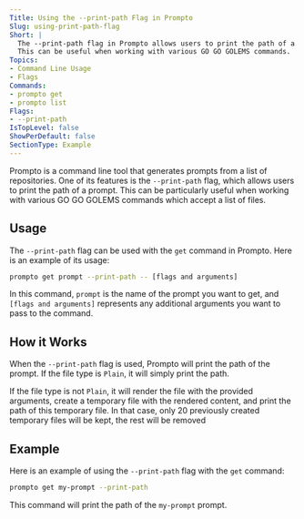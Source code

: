 ```yaml
---
Title: Using the --print-path Flag in Prompto
Slug: using-print-path-flag
Short: |
  The --print-path flag in Prompto allows users to print the path of a prompt.
  This can be useful when working with various GO GO GOLEMS commands.
Topics:
- Command Line Usage
- Flags
Commands:
- prompto get
- prompto list
Flags:
- --print-path
IsTopLevel: false
ShowPerDefault: false
SectionType: Example
---
```


Prompto is a command line tool that generates prompts from a list of repositories.
One of its features is the `--print-path` flag, which allows users to print the path of a prompt.
This can be particularly useful when working with various GO GO GOLEMS commands which accept a list of files.

## Usage

The `--print-path` flag can be used with the `get` command in Prompto. Here is an example of its usage:

```bash
prompto get prompt --print-path -- [flags and arguments]
```

In this command, `prompt` is the name of the prompt you want to get, 
and `[flags and arguments]` represents any additional arguments you want to pass to the command.

## How it Works

When the `--print-path` flag is used, Prompto will print the path of the prompt.
If the file type is `Plain`, it will simply print the path.

If the file type is not `Plain`, it will render the file with the provided arguments,
create a temporary file with the rendered content,
and print the path of this temporary file. In that case, only 20 previously created temporary files will be kept,
the rest will be removed

## Example

Here is an example of using the `--print-path` flag with the `get` command:

```bash
prompto get my-prompt --print-path
```

This command will print the path of the `my-prompt` prompt.
